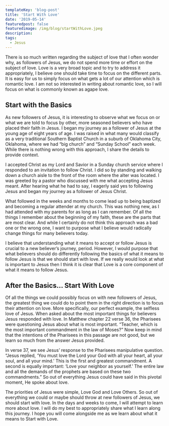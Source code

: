 ```yaml
---
templateKey: 'blog-post'
title: 'Start With Love'
date: '2019-05-14'
featuredpost: false
featuredimage: /img/blog/startWithLove.jpeg
description:
tags:
  - Jesus
---
```


There is so much written regarding the subject of love that I often wonder why, as followers of Jesus, we do not spend more time or effort on the subject of love. Love is a very broad topic and to try to address it appropriately, I believe one should take time to focus on the different parts. It is easy for us to simply focus on what gets a lot of our attention which is romantic love. I am not so interested in writing about romantic love, so I will focus on what is commonly known as agape love.

## Start with the Basics

As new followers of Jesus, it is interesting to observe what we focus on or what we are told to focus by other, more seasoned believers who have placed their faith in Jesus. I began my journey as a follower of Jesus at the young age of eight years of age. I was raised in what many would classify as a very traditional Southern Baptist Church in a suburb of Oklahoma City, Oklahoma, where we had “big church” and “Sunday School” each week. While there is nothing wrong with this approach, I share the details to provide context.

I accepted Christ as my Lord and Savior in a Sunday church service where I responded to an invitation to follow Christ. I did so by standing and walking down a church aisle to the front of the room where the alter was located. I was greeted by a pastor who discussed with me what accepting Jesus meant. After hearing what he had to say, I eagerly said yes to following Jesus and began my journey as a follower of Jesus Christ.

What followed in the weeks and months to come lead up to being baptized and becoming a regular attender at my church. This was nothing new, as I had attended with my parents for as long as I can remember. Of all the things I remember about the beginning of my faith, these are the parts that are most clear. And while I certainly do not think this approach was a bad one or the wrong one, I want to purpose what I believe would radically change things for many believers today.

I believe that understanding what it means to accept or follow Jesus is crucial to a new believer’s journey, period. However, I would purpose that what believers should do differently following the basics of what it means to follow Jesus is that we should start with love. If we really would look at what is important to Jesus then I think it is clear that Love is a core component of what it means to follow Jesus.

## After the Basics… Start With Love

Of all the things we could possibly focus on with new followers of Jesus, the greatest thing we could do to point them in the right direction is to focus their attention on love. More specifically, our perfect example, the selfless love of Jesus. When asked about the most important things for believers Jesus responded with love. In Matthew chapter 22 verse 36, the Pharisees were questioning Jesus about what is most important. “Teacher, which is the most important commandment in the law of Moses?” Now keep in mind that the intentions of the Pharisees in this passage are not good, but we learn so much from the answer Jesus provided.

In verse 37, we see Jesus’ response to the Pharisees manipulative question. “Jesus replied, ‘You must love the Lord your God with all your heart, all your soul, and all your mind.’ This is the first and greatest commandment. A second is equally important: ‘Love your neighbor as yourself.’ The entire law and all the demands of the prophets are based on these two commandments.” So out of everything Jesus could have said in this pivotal moment, He spoke about love.

The priorities of Jesus were simple, Love God and Love Others. So out of everything we could or maybe should throw at new followers of Jesus, we should start with love. In the days and weeks to come, I will attempt to learn more about love. I will do my best to appropriately share what I learn along this journey. I hope you will come alongside me as we learn about what it means to Start with Love.

